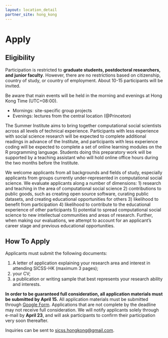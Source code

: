 ```yaml
---
layout: location_detail
partner_site: hong_kong
---
```


# Apply

## Eligibility

Participation is restricted to **graduate students, postdoctoral researchers, and junior faculty**. However, there are no restrictions based on citizenship, country of study, or country of employment. About 10-15 participants will be invited.

Be aware that main events will be held in the morning and evenings at Hong Kong Time (UTC+08:00).

- Mornings: site-specific group projects
- Evenings: lectures from the central location (@Princeton)

The Summer Institute aims to bring together computational social scientists across all levels of technical experience. Participants with less experience with social science research will be expected to complete additional readings in advance of the Institute, and participants with less experience coding will be expected to complete a set of online learning modules on the R programming language. Students doing this preparatory work will be supported by a teaching assistant who will hold online office hours during the two months before the Institute.

We welcome applicants from all backgrounds and fields of study, especially applicants from groups currently under-represented in computational social science. We evaluate applicants along a number of dimensions: 1) research and teaching in the area of computational social science 2) contributions to public goods, such as creating open source software, curating public datasets, and creating educational opportunities for others 3) likelihood to benefit from participation 4) likelihood to contribute to the educational experience of other participants 5) potential to spread computational social science to new intellectual communities and areas of research. Further, when making our evaluations, we attempt to account for an applicant’s career stage and previous educational opportunities.

## How To Apply

Applicants must submit the following documents: 

1. A letter of application explaining your research area and interest in attending SICSS-HK (maximum 3 pages);
2. your CV;
3. a publication or writing sample that best represents your research ability and interests.

**In order to be guaranteed full consideration, all application materials must be submitted by April 15.** All application materials must be submitted through [Google Form](https://forms.gle/i9uq6ugGLoJTJwTn7). Applications that are not complete by the deadline may not receive full consideration. We will notify applicants solely through e-mail by **April 23**, and will ask participants to confirm their participation very soon thereafter.

Inquiries can be sent to sicss.hongkong@gmail.com.
